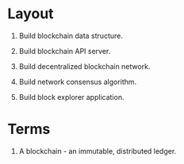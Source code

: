 # Layout

1. Build blockchain data structure.

2. Build blockchain API server.

3. Build decentralized blockchain network.

4. Build network consensus algorithm.

5. Build block explorer application.

# Terms

1. A blockchain - an immutable, distributed ledger.
